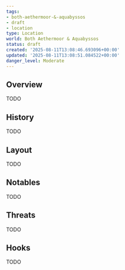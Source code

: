 ```yaml
---
tags:
- both-aethermoor-&-aquabyssos
- draft
- location
type: Location
world: Both Aethermoor & Aquabyssos
status: draft
created: '2025-08-11T13:08:46.693096+00:00'
updated: '2025-08-11T13:08:51.084522+00:00'
danger_level: Moderate
---
```




## Overview

TODO
## History

TODO
## Layout

TODO
## Notables

TODO
## Threats

TODO
## Hooks

TODO
